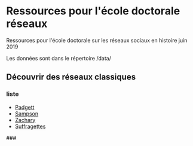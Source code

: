 # Ressources pour l'école doctorale réseaux
Ressources pour l'école doctorale sur les réseaux sociaux en histoire juin 2019

Les données sont dans le répertoire /data/

## Découvrir des réseaux classiques 
###  liste
* [Padgett](https://github.com/PirehP1/RessourcesReseauxED/blob/master/script/padgett.md)
* [Sampson](https://github.com/PirehP1/RessourcesReseauxED/blob/master/script/sampson.md)
* [Zachary](https://github.com/PirehP1/RessourcesReseauxED/blob/master/script/karate.md)
* [Suffragettes](https://github.com/PirehP1/RessourcesReseauxED/blob/master/script/suffragettes.md)


### 
